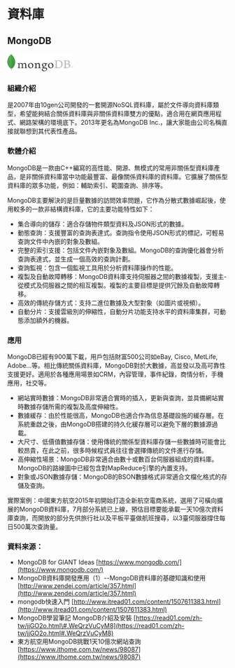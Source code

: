 # **資料庫**

## **MongoDB**

![](/assets/mongodb.png)

### 組織介紹

是2007年由10gen公司開發的一套開源NoSQL資料庫，屬於文件導向資料庫類型，希望能夠結合關係資料庫與非關係資料庫雙方的優點，適合用在網頁應用程式、網路架構的環境底下。2013年更名為MongoDB Inc.，讓大家能由公司名稱直接就聯想到其代表性產品。

### 軟體介紹

MongoDB是一款由C++編寫的高性能、開源、無模式的常用非關係型資料庫產品，是非關係資料庫當中功能最豐富、最像關係資料庫的資料庫。它擴展了關係型資料庫的眾多功能，例如：輔助索引、範圍查詢、排序等。

MongoDB主要解決的是巨量數據的訪問效率問題，它作為分散式數據崛起後，使用較多的一款非結構資料庫，它的主要功能特性如下：

* 集合導向的儲存：適合存儲物件類型資料及JSON形式的數據。
* 動態查詢：支援豐富的查詢表達式。查詢指令使用JSON形式的標記，可輕易查詢文件中內嵌的對象及數組。
* 完整的索引支援：包括文件內嵌對象及數組。MongoDB的查詢優化器會分析查詢表達式，並生成一個高效的查詢計劃。
* 查詢監視：包含一個監視工具用於分析資料庫操作的性能。
* 複製及自動故障轉移：MongoDB資料庫支持伺服器之間的數據複製，支援主-從模式及伺服器之間的相互複製。複製的主要目標是提供冗餘及自動故障轉移。
* 高效的傳統存儲方式：支持二進位數據及大型對象（如圖片或視頻）。
* 自動分片：支援雲級別的伸縮性，自動分片功能支持水平的資料庫集群，可動態添加額外的機器。

### 應用

MongoDB已經有900萬下載，用戶包括財富500公司如eBay, Cisco, MetLife, Adobe…等。相比傳統關係資料庫，MongoDB對於大數據，高並發以及高可靠性支援更好。適用於各種應用場景如CRM，內容管理，事件紀錄，商情分析，手機應用，社交等。

* 網站實時數據：MongoDB非常適合實時的插入，更新與查詢，並具備網站實時數據存儲所需的複製及高度伸縮性。
* 數據緩存：由於性能很高，MongoDB也適合作為信息基礎設施的緩存層。在系統重啟之後，由MongoDB搭建的持久化緩存層可以避免下層的數據源過載。
* 大尺寸、低價值數據存儲：使用傳統的關係型資料庫存儲一些數據時可能會比較昂貴，在此之前，很多時候程式員往往會選擇傳統的文件進行存儲。
* 高伸縮性場景：MongoDB非常適合由數十或數百台伺服器組成的資料庫。MongoDB的路線圖中已經包含對MapReduce引擎的內置支持。
* 對象或JSON數據存儲：MongoDB的BSON數據格式非常適合文檔化格式的存儲及查詢。

實際案例：中國東方航空2015年初開始打造全新航空電商系統，選用了可橫向擴展的MongoDB資料庫，7月部分系統已上線，預估目標要能承載一天10億次資料庫查詢，而開放的部分先供旅行社以及平板平臺做航班搜尋，以3臺伺服器撐住每日500萬次查詢量。

### 資料來源：

* MongoDB for GIANT Ideas [https://www.mongodb.com/](https://www.mongodb.com/)
* MongoDB資料庫開發應用（1）--MongoDB資料庫的基礎知識和使用 [http://www.zendei.com/article/357.html](http://www.zendei.com/article/357.html)
* mongodb快速入門 [http://www.itread01.com/content/1507611383.html](http://www.itread01.com/content/1507611383.html)
* MongoDB學習筆記 MongoDB介紹及安裝 [https://read01.com/zh-tw/jjGO2o.html\#.WeQrzVuCyM8](https://read01.com/zh-tw/jjGO2o.html#.WeQrzVuCyM8)
* 東方航空用MongoDB挑戰1天10億次網站查詢 [https://www.ithome.com.tw/news/98087](https://www.ithome.com.tw/news/98087)



